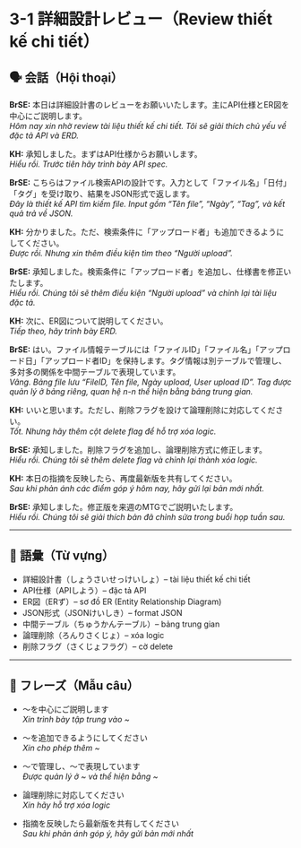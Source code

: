 # 3-1 詳細設計レビュー（Review thiết kế chi tiết）

## 🗣️ 会話（Hội thoại）

**BrSE:** 本日は詳細設計書のレビューをお願いいたします。主にAPI仕様とER図を中心にご説明します。  
*Hôm nay xin nhờ review tài liệu thiết kế chi tiết. Tôi sẽ giải thích chủ yếu về đặc tả API và ERD.*  

**KH:** 承知しました。まずはAPI仕様からお願いします。  
*Hiểu rồi. Trước tiên hãy trình bày API spec.*  

**BrSE:** こちらはファイル検索APIの設計です。入力として「ファイル名」「日付」「タグ」を受け取り、結果をJSON形式で返します。  
*Đây là thiết kế API tìm kiếm file. Input gồm “Tên file”, “Ngày”, “Tag”, và kết quả trả về JSON.*  

**KH:** 分かりました。ただ、検索条件に「アップロード者」も追加できるようにしてください。  
*Được rồi. Nhưng xin thêm điều kiện tìm theo “Người upload”.*  

**BrSE:** 承知しました。検索条件に「アップロード者」を追加し、仕様書を修正いたします。  
*Hiểu rồi. Chúng tôi sẽ thêm điều kiện “Người upload” và chỉnh lại tài liệu đặc tả.*  

**KH:** 次に、ER図について説明してください。  
*Tiếp theo, hãy trình bày ERD.*  

**BrSE:** はい。ファイル情報テーブルには「ファイルID」「ファイル名」「アップロード日」「アップロード者ID」を保持します。タグ情報は別テーブルで管理し、多対多の関係を中間テーブルで表現しています。  
*Vâng. Bảng file lưu “FileID, Tên file, Ngày upload, User upload ID”. Tag được quản lý ở bảng riêng, quan hệ n-n thể hiện bằng bảng trung gian.*  

**KH:** いいと思います。ただし、削除フラグを設けて論理削除に対応してください。  
*Tốt. Nhưng hãy thêm cột delete flag để hỗ trợ xóa logic.*  

**BrSE:** 承知しました。削除フラグを追加し、論理削除方式に修正します。  
*Hiểu rồi. Chúng tôi sẽ thêm delete flag và chỉnh lại thành xóa logic.*  

**KH:** 本日の指摘を反映したら、再度最新版を共有してください。  
*Sau khi phản ánh các điểm góp ý hôm nay, hãy gửi lại bản mới nhất.*  

**BrSE:** 承知しました。修正版を来週のMTGでご説明いたします。  
*Hiểu rồi. Chúng tôi sẽ giải thích bản đã chỉnh sửa trong buổi họp tuần sau.*  

---

## 📖 語彙（Từ vựng）

- 詳細設計書（しょうさいせっけいしょ）– tài liệu thiết kế chi tiết  
- API仕様（APIしよう）– đặc tả API  
- ER図（ERず）– sơ đồ ER (Entity Relationship Diagram)  
- JSON形式（JSONけいしき）– format JSON  
- 中間テーブル（ちゅうかんテーブル）– bảng trung gian  
- 論理削除（ろんりさくじょ）– xóa logic  
- 削除フラグ（さくじょフラグ）– cờ delete  

---

## 📝 フレーズ（Mẫu câu）

- ～を中心にご説明します  
  *Xin trình bày tập trung vào ~*  

- ～を追加できるようにしてください  
  *Xin cho phép thêm ~*  

- ～で管理し、～で表現しています  
  *Được quản lý ở ~ và thể hiện bằng ~*  

- 論理削除に対応してください  
  *Xin hãy hỗ trợ xóa logic*  

- 指摘を反映したら最新版を共有してください  
  *Sau khi phản ánh góp ý, hãy gửi bản mới nhất*  
